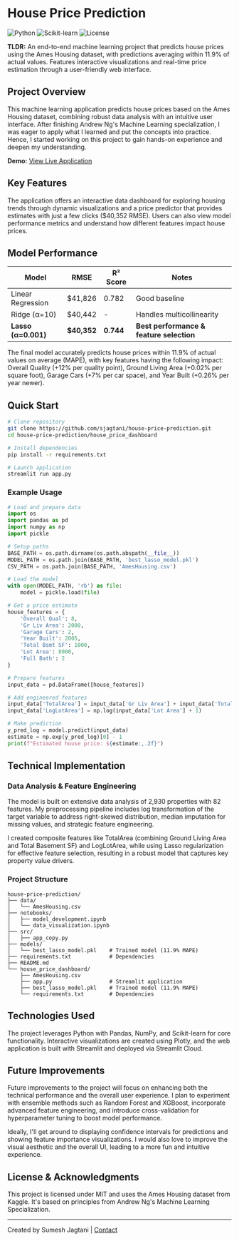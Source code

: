 # House Price Prediction

![Python](https://img.shields.io/badge/Python-Latest-blue)
![Scikit-learn](https://img.shields.io/badge/Scikit--learn-Latest-orange)
![License](https://img.shields.io/badge/License-MIT-green)

**TLDR:** An end-to-end machine learning project that predicts house prices using the Ames Housing dataset, with predictions averaging within 11.9% of actual values. Features interactive visualizations and real-time price estimation through a user-friendly web interface.

## Project Overview

This machine learning application predicts house prices based on the Ames Housing dataset, combining robust data analysis with an intuitive user interface. After finishing Andrew Ng's Machine Learning specialization, I was eager to apply what I learned and put the concepts into practice. Hence, I started working on this project to gain hands-on experience and deepen my understanding.

**Demo:** [View Live Application](https://sjagtani-house-price-prediction.streamlit.app/)

## Key Features

The application offers an interactive data dashboard for exploring housing trends through dynamic visualizations and a price predictor that provides estimates with just a few clicks ($40,352 RMSE). Users can also view model performance metrics and understand how different features impact house prices.

## Model Performance

| Model | RMSE | R² Score | Notes |
|-------|------|----------|-------|
| Linear Regression | $41,826 | 0.782 | Good baseline |
| Ridge (α=10) | $40,442 | - | Handles multicollinearity |
| **Lasso (α=0.001)** | **$40,352** | **0.744** | **Best performance & feature selection** |

The final model accurately predicts house prices within 11.9% of actual values on average (MAPE), with key features having the following impact: Overall Quality (+12% per quality point), Ground Living Area (+0.02% per square foot), Garage Cars (+7% per car space), and Year Built (+0.26% per year newer).

## Quick Start

```bash
# Clone repository
git clone https://github.com/sjagtani/house-price-prediction.git
cd house-price-prediction/house_price_dashboard

# Install dependencies
pip install -r requirements.txt

# Launch application
streamlit run app.py
```

### Example Usage

```python
# Load and prepare data
import os
import pandas as pd
import numpy as np
import pickle

# Setup paths
BASE_PATH = os.path.dirname(os.path.abspath(__file__))
MODEL_PATH = os.path.join(BASE_PATH, 'best_lasso_model.pkl')
CSV_PATH = os.path.join(BASE_PATH, 'AmesHousing.csv')

# Load the model
with open(MODEL_PATH, 'rb') as file:
    model = pickle.load(file)

# Get a price estimate
house_features = {
    'Overall Qual': 8,
    'Gr Liv Area': 2000,
    'Garage Cars': 2,
    'Year Built': 2005,
    'Total Bsmt SF': 1000,
    'Lot Area': 8000,
    'Full Bath': 2
}

# Prepare features
input_data = pd.DataFrame([house_features])

# Add engineered features
input_data['TotalArea'] = input_data['Gr Liv Area'] + input_data['Total Bsmt SF']
input_data['LogLotArea'] = np.log(input_data['Lot Area'] + 1)

# Make prediction
y_pred_log = model.predict(input_data)
estimate = np.exp(y_pred_log)[0] - 1
print(f"Estimated house price: ${estimate:,.2f}")
```

## Technical Implementation

### Data Analysis & Feature Engineering

The model is built on extensive data analysis of 2,930 properties with 82 features. My preprocessing pipeline includes log transformation of the target variable to address right-skewed distribution, median imputation for missing values, and strategic feature engineering.

I created composite features like TotalArea (combining Ground Living Area and Total Basement SF) and LogLotArea, while using Lasso regularization for effective feature selection, resulting in a robust model that captures key property value drivers.

### Project Structure

```
house-price-prediction/
├── data/
│   └── AmesHousing.csv
├── notebooks/
│   ├── model_development.ipynb
│   └── data_visualization.ipynb
├── src/
│   ├── app_copy.py
├── models/
│   └── best_lasso_model.pkl    # Trained model (11.9% MAPE)
├── requirements.txt            # Dependencies
├── README.md
└── house_price_dashboard/
    ├── AmesHousing.csv
    ├── app.py                  # Streamlit application
    ├── best_lasso_model.pkl    # Trained model (11.9% MAPE)
    └── requirements.txt        # Dependencies
```

## Technologies Used

The project leverages Python with Pandas, NumPy, and Scikit-learn for core functionality. Interactive visualizations are created using Plotly, and the web application is built with Streamlit and deployed via Streamlit Cloud.

## Future Improvements

Future improvements to the project will focus on enhancing both the technical performance and the overall user experience. I plan to experiment with ensemble methods such as Random Forest and XGBoost, incorporate advanced feature engineering, and introduce cross-validation for hyperparameter tuning to boost model performance. 

Ideally, I'll get around to displaying confidence intervals for predictions and showing feature importance visualizations. I would also love to improve the visual aesthetic and the overall UI, leading to a more fun and intuitive experience.

## License & Acknowledgments

This project is licensed under MIT and uses the Ames Housing dataset from Kaggle. It's based on principles from Andrew Ng's Machine Learning Specialization.

---

Created by Sumesh Jagtani | [Contact](mailto:sumeshjagtani@gmail.com)
